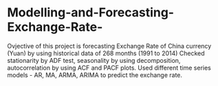 # Modelling-and-Forecasting-Exchange-Rate-
Ovjective of this project is forecasting Exchange Rate of China currency (Yuan) by using historical data of 268 months (1991 to 2014)
Checked stationarity by ADF test, seasonality by using decomposition, autocorrelation by using ACF and PACF plots.
Used different time series models - AR, MA, ARMA, ARIMA to predict the exchange rate.
